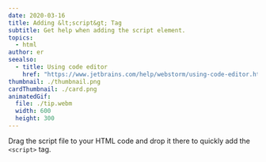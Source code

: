 ```yaml
---
date: 2020-03-16
title: Adding &lt;script&gt; Tag
subtitle: Get help when adding the script element.
topics:
  - html
author: er
seealso:
  - title: Using code editor
    href: "https://www.jetbrains.com/help/webstorm/using-code-editor.html"
thumbnail: ./thumbnail.png
cardThumbnail: ./card.png
animatedGif:
  file: ./tip.webm
  width: 600
  height: 300
---
```


Drag the script file to your HTML code and drop it there to quickly add the `<script>` tag.
